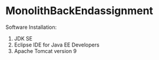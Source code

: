 # MonolithBackEndassignment


Software Installation:
  1. JDK SE
  2. Eclipse IDE for Java EE Developers
  3. Apache Tomcat version 9


